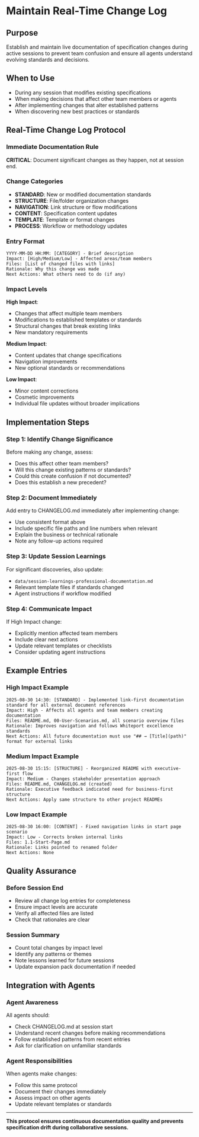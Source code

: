 # Maintain Real-Time Change Log

## Purpose
Establish and maintain live documentation of specification changes during active sessions to prevent team confusion and ensure all agents understand evolving standards and decisions.

## When to Use
- During any session that modifies existing specifications
- When making decisions that affect other team members or agents
- After implementing changes that alter established patterns
- When discovering new best practices or standards

## Real-Time Change Log Protocol

### Immediate Documentation Rule
**CRITICAL**: Document significant changes as they happen, not at session end.

### Change Categories
- **STANDARD**: New or modified documentation standards
- **STRUCTURE**: File/folder organization changes  
- **NAVIGATION**: Link structure or flow modifications
- **CONTENT**: Specification content updates
- **TEMPLATE**: Template or format changes
- **PROCESS**: Workflow or methodology updates

### Entry Format
```
YYYY-MM-DD HH:MM: [CATEGORY] - Brief description
Impact: [High/Medium/Low] - Affected areas/team members
Files: [List of changed files with links]
Rationale: Why this change was made
Next Actions: What others need to do (if any)
```

### Impact Levels

**High Impact**: 
- Changes that affect multiple team members
- Modifications to established templates or standards
- Structural changes that break existing links
- New mandatory requirements

**Medium Impact**:
- Content updates that change specifications
- Navigation improvements
- New optional standards or recommendations

**Low Impact**:
- Minor content corrections
- Cosmetic improvements
- Individual file updates without broader implications

## Implementation Steps

### Step 1: Identify Change Significance
Before making any change, assess:
- Does this affect other team members?
- Will this change existing patterns or standards?
- Could this create confusion if not documented?
- Does this establish a new precedent?

### Step 2: Document Immediately
Add entry to CHANGELOG.md immediately after implementing change:
- Use consistent format above
- Include specific file paths and line numbers when relevant
- Explain the business or technical rationale
- Note any follow-up actions required

### Step 3: Update Session Learnings
For significant discoveries, also update:
- `data/session-learnings-professional-documentation.md`
- Relevant template files if standards changed
- Agent instructions if workflow modified

### Step 4: Communicate Impact
If High Impact change:
- Explicitly mention affected team members
- Include clear next actions
- Update relevant templates or checklists
- Consider updating agent instructions

## Example Entries

### High Impact Example
```
2025-08-30 14:30: [STANDARD] - Implemented link-first documentation standard for all external document references
Impact: High - Affects all agents and team members creating documentation
Files: README.md, 00-User-Scenarios.md, all scenario overview files
Rationale: Improves navigation and follows Whiteport excellence standards
Next Actions: All future documentation must use "## → [Title](path)" format for external links
```

### Medium Impact Example
```
2025-08-30 15:15: [STRUCTURE] - Reorganized README with executive-first flow
Impact: Medium - Changes stakeholder presentation approach
Files: README.md, CHANGELOG.md (created)
Rationale: Executive feedback indicated need for business-first structure
Next Actions: Apply same structure to other project READMEs
```

### Low Impact Example
```
2025-08-30 16:00: [CONTENT] - Fixed navigation links in start page scenario
Impact: Low - Corrects broken internal links
Files: 1.1-Start-Page.md
Rationale: Links pointed to renamed folder
Next Actions: None
```

## Quality Assurance

### Before Session End
- Review all change log entries for completeness
- Ensure impact levels are accurate
- Verify all affected files are listed
- Check that rationales are clear

### Session Summary
- Count total changes by impact level
- Identify any patterns or themes
- Note lessons learned for future sessions
- Update expansion pack documentation if needed

## Integration with Agents

### Agent Awareness
All agents should:
- Check CHANGELOG.md at session start
- Understand recent changes before making recommendations
- Follow established patterns from recent entries
- Ask for clarification on unfamiliar standards

### Agent Responsibilities
When agents make changes:
- Follow this same protocol
- Document their changes immediately
- Assess impact on other agents
- Update relevant templates or standards

---

**This protocol ensures continuous documentation quality and prevents specification drift during collaborative sessions.**
